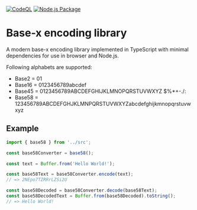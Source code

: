 [![CodeQL](https://github.com/Web3Pack/base-x/actions/workflows/codeql-analysis.yml/badge.svg)](https://github.com/Web3Pack/base-x/actions/workflows/codeql-analysis.yml)
[![Node.js Package](https://github.com/Web3Pack/base-x/actions/workflows/npm-publish.yml/badge.svg)](https://github.com/Web3Pack/base-x/actions/workflows/npm-publish.yml)

# Base-x encoding library

A modern base-x encoding library implemented in TypeScript with minimal dependencies for use in browser and Node.js.

Following alphabets are supported:

-   Base2 = 01
-   Base16 = 0123456789abcdef
-   Base45 = 0123456789ABCDEFGHIJKLMNOPQRSTUVWXYZ $%\*+-./:
-   Base58 = 123456789ABCDEFGHJKLMNPQRSTUVWXYZabcdefghijkmnopqrstuvwxyz

## Example

```ts
import { base58 } from '../src';

const base58Converter = base58();

const text = Buffer.from('Hello World!');

const base58Text = base58Converter.encode(text);
// => 2NEpo7TZRRrLZSi2U

const base58Decoded = base58Converter.decode(base58Text);
const base58DecodedText = Buffer.from(base58Decoded).toString();
// => Hello World!
```
